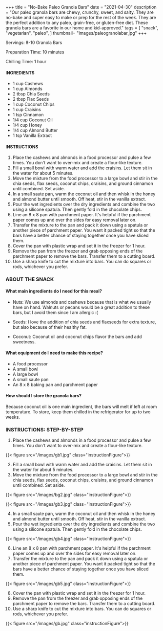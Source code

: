 +++
title = "No-Bake Paleo Granola Bars"
date = "2021-04-30"
description = "Our paleo granola bars are chewy, crunchy, sweet, and salty. They are no-bake and super easy to make or prep for the rest of the week. They are the perfect addition to any paleo, grain-free, or gluten-free diet. These granola bars are a favorite in our home and kid-approved."
tags = [
    "snack",
    "vegetarian",
    "paleo",
]
thumbnail= "images/paleogranolabar.jpg"
+++

Servings: 8-10 Granola Bars  <!--more-->

Preparation Time: 10 minutes 

Chilling Time: 1 hour 

#### INGREDIENTS 

 * 1 cup Cashews 
 * 1 cup Almonds 
 * 2 tbsp Chia Seeds 
 * 2 tbsp Flax Seeds 
 * 1 cup Coconut Chips 
 * 1 cup Craisins
 * 1 tsp Cinnamon 
 * 1/4 cup Coconut Oil 
 * 1/4 cup Honey 
 * 1/4 cup Almond Butter 
 * 1 tsp Vanilla Extract 

#### INSTRUCTIONS

1. Place the cashews and almonds in a food processor and pulse a few times. You don't want to over-mix and create a flour-like texture.
2. Fill a small bowl with warm water and add the craisins. Let them sit in the water for about 5 minutes. 
3. Move the mixture from the food processor to a large bowl and stir in the chia seeds, flax seeds, coconut chips, craisins, and ground cinnamon until combined. Set aside. 
4. In a small saute pan, warm the coconut oil and then whisk in the honey and almond butter until smooth. Off heat, stir in the vanilla extract. 
5. Pour the wet ingredients over the dry ingredients and combine the two using a silicone spatula. Then gently fold in the chocolate chips. 
6. Line an 8 x 8 pan with parchment paper. It's helpful if the parchment paper comes up and over the sides for easy removal later on.
7. Transfer the mixture to the pan and pack it down using a spatula or another piece of parchment paper. You want it packed tight so that the bars have a better chance of staying together once you have sliced them. 
8. Cover the pan with plastic wrap and set it in the freezer for 1 hour.
9. Remove the pan from the freezer and grab opposing ends of the parchment paper to remove the bars. Transfer them to a cutting board.
10. Use a sharp knife to cut the mixture into bars. You can do squares or rods, whichever you prefer. 

### ABOUT THE SNACK

#### What main ingredients do I need for this meal?

* Nuts: We use almonds and cashews because that is what we usually have on hand. Walnuts or pecans would be a great addition to these bars, but I avoid them since I am allergic :( 

* Seeds: I love the addition of chia seeds and flaxseeds for extra texture, but also because of their healthy fat. 

* Coconut: Coconut oil and coconut chips flavor the bars and add sweetness. 

#### What equipment do I need to make this recipe?

* A food processor 
* A small bowl
* A large bowl 
* A small saute pan 
* An 8 x 8 baking pan and parchment paper 

#### How should I store the granola bars?

Because coconut oil is one main ingredient, the bars will melt if left at room temperature. To store, keep them chilled in the refrigerator for up to two weeks.

### INSTRUCTIONS: STEP-BY-STEP 

1. Place the cashews and almonds in a food processor and pulse a few times. You don't want to over-mix and create a flour-like texture.

{{< figure src="/images/gb1.jpg" class="instructionFigure">}}

2. Fill a small bowl with warm water and add the craisins. Let them sit in the water for about 5 minutes. 
3. Move the mixture from the food processor to a large bowl and stir in the chia seeds, flax seeds, coconut chips, craisins, and ground cinnamon until combined. Set aside. 

{{< figure src="/images/bg2.jpg" class="instructionFigure">}}

{{< figure src="/images/gb3.jpg" class="instructionFigure">}}

4. In a small saute pan, warm the coconut oil and then whisk in the honey and almond butter until smooth. Off heat, stir in the vanilla extract. 
5. Pour the wet ingredients over the dry ingredients and combine the two using a silicone spatula. Then gently fold in the chocolate chips. 

{{< figure src="/images/gb4.jpg" class="instructionFigure">}}

6. Line an 8 x 8 pan with parchment paper. It's helpful if the parchment paper comes up and over the sides for easy removal later on.
7. Transfer the mixture to the pan and pack it down using a spatula or another piece of parchment paper. You want it packed tight so that the bars have a better chance of staying together once you have sliced them. 

{{< figure src="/images/gb5.jpg" class="instructionFigure">}}

8. Cover the pan with plastic wrap and set it in the freezer for 1 hour.
9. Remove the pan from the freezer and grab opposing ends of the parchment paper to remove the bars. Transfer them to a cutting board.
10. Use a sharp knife to cut the mixture into bars. You can do squares or rods, whichever you prefer. 

{{< figure src="/images/gb.jpg" class="instructionFigure">}}
